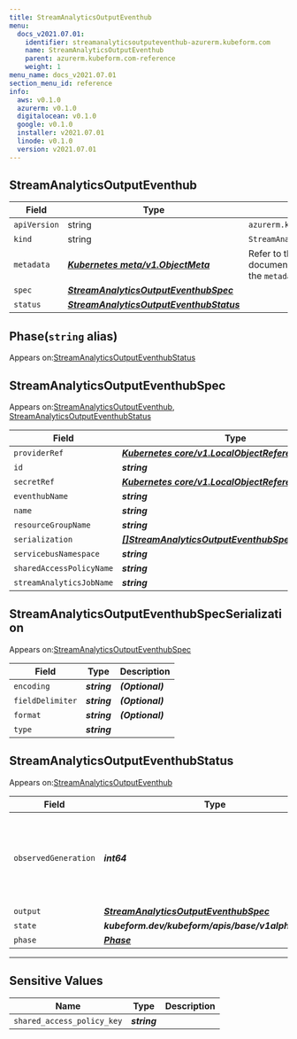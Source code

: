 ```yaml
---
title: StreamAnalyticsOutputEventhub
menu:
  docs_v2021.07.01:
    identifier: streamanalyticsoutputeventhub-azurerm.kubeform.com
    name: StreamAnalyticsOutputEventhub
    parent: azurerm.kubeform.com-reference
    weight: 1
menu_name: docs_v2021.07.01
section_menu_id: reference
info:
  aws: v0.1.0
  azurerm: v0.1.0
  digitalocean: v0.1.0
  google: v0.1.0
  installer: v2021.07.01
  linode: v0.1.0
  version: v2021.07.01
---
```


## StreamAnalyticsOutputEventhub
| Field | Type | Description |
| ------ | ----- | ----------- |
| `apiVersion` | string | `azurerm.kubeform.com/v1alpha1` |
|    `kind` | string | `StreamAnalyticsOutputEventhub` |
| `metadata` | ***[Kubernetes meta/v1.ObjectMeta](https://v1-18.docs.kubernetes.io/docs/reference/generated/kubernetes-api/v1.18/#objectmeta-v1-meta)***|Refer to the Kubernetes API documentation for the fields of the `metadata` field.|
| `spec` | ***[StreamAnalyticsOutputEventhubSpec](#streamanalyticsoutputeventhubspec)***||
| `status` | ***[StreamAnalyticsOutputEventhubStatus](#streamanalyticsoutputeventhubstatus)***||
## Phase(`string` alias)

Appears on:[StreamAnalyticsOutputEventhubStatus](#streamanalyticsoutputeventhubstatus)

## StreamAnalyticsOutputEventhubSpec

Appears on:[StreamAnalyticsOutputEventhub](#streamanalyticsoutputeventhub), [StreamAnalyticsOutputEventhubStatus](#streamanalyticsoutputeventhubstatus)

| Field | Type | Description |
| ------ | ----- | ----------- |
| `providerRef` | ***[Kubernetes core/v1.LocalObjectReference](https://v1-18.docs.kubernetes.io/docs/reference/generated/kubernetes-api/v1.18/#localobjectreference-v1-core)***||
| `id` | ***string***||
| `secretRef` | ***[Kubernetes core/v1.LocalObjectReference](https://v1-18.docs.kubernetes.io/docs/reference/generated/kubernetes-api/v1.18/#localobjectreference-v1-core)***||
| `eventhubName` | ***string***||
| `name` | ***string***||
| `resourceGroupName` | ***string***||
| `serialization` | ***[[]StreamAnalyticsOutputEventhubSpecSerialization](#streamanalyticsoutputeventhubspecserialization)***||
| `servicebusNamespace` | ***string***||
| `sharedAccessPolicyName` | ***string***||
| `streamAnalyticsJobName` | ***string***||
## StreamAnalyticsOutputEventhubSpecSerialization

Appears on:[StreamAnalyticsOutputEventhubSpec](#streamanalyticsoutputeventhubspec)

| Field | Type | Description |
| ------ | ----- | ----------- |
| `encoding` | ***string***| ***(Optional)*** |
| `fieldDelimiter` | ***string***| ***(Optional)*** |
| `format` | ***string***| ***(Optional)*** |
| `type` | ***string***||
## StreamAnalyticsOutputEventhubStatus

Appears on:[StreamAnalyticsOutputEventhub](#streamanalyticsoutputeventhub)

| Field | Type | Description |
| ------ | ----- | ----------- |
| `observedGeneration` | ***int64***| ***(Optional)*** Resource generation, which is updated on mutation by the API Server.|
| `output` | ***[StreamAnalyticsOutputEventhubSpec](#streamanalyticsoutputeventhubspec)***| ***(Optional)*** |
| `state` | ***kubeform.dev/kubeform/apis/base/v1alpha1.State***| ***(Optional)*** |
| `phase` | ***[Phase](#phase)***| ***(Optional)*** |
---
## Sensitive Values
| Name | Type | Description |
|------|------|-------------|
| `shared_access_policy_key` | ***string*** ||
